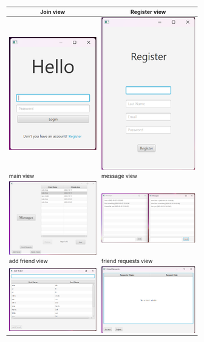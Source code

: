 | Join view | Register view |
|---------|---------|
| ![Alt 1](Join_view.png) | ![Alt 2](register_view.png) |
| main view | message view |
| ![Alt 3](main_view.png) | ![Alt 4](message_view.png) |
| add friend view | friend requests view |
| ![Alt 5](add_friend_view.png) | ![Alt 6](friend_requests_view.png) |
